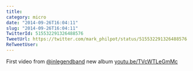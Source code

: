 ```yaml
---
title: 
category: micro
date: "2014-09-26T16:04:11"
slug: "2014-09-26T16:04:11"
TwitterId: 515532291326488576
TweetUrl: https://twitter.com/mark_philpot/status/515532291326488576
ReTweetUser: 
---
```


First video from [@inlegendband](https://twitter.com/inlegendband) new album [youtu.be/TVcWTLeGmMc](http://youtu.be/TVcWTLeGmMc)